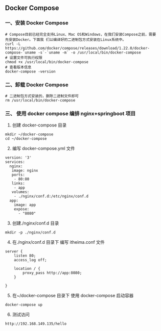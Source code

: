 ## Docker Compose

### 一、安装 Docker Compose

```shell
# Compose目前已经完全支持Linux、Mac OS和Windows，在我们安装Compose之前，需要先安装Docker。下面我 们以编译好的二进制包方式安装在Linux系统中。
curl -L https://github.com/docker/compose/releases/download/1.22.0/docker-compose-`uname -s`-`uname -m` -o /usr/local/bin/docker-compose
# 设置文件可执行权限
chmod +x /usr/local/bin/docker-compose
# 查看版本信息
docker-compose -version
```

### 二、卸载 Docker Compose

```shell
# 二进制包方式安装的，删除二进制文件即可
rm /usr/local/bin/docker-compose
```

### 三、 使用 docker compose 编排 nginx+springboot 项目

1. 创建 docker-compose 目录

```shell
mkdir ~/docker-compose
cd ~/docker-compose
```

2. 编写 docker-compose.yml 文件

```shell
version: '3'
services:
  nginx:
   image: nginx
   ports:
    - 80:80
   links:
    - app
   volumes:
    - ./nginx/conf.d:/etc/nginx/conf.d
  app:
    image: app
    expose:
      - "8080"
```

3. 创建./nginx/conf.d 目录

```shell
mkdir -p ./nginx/conf.d
```

4. 在./nginx/conf.d 目录下 编写 itheima.conf 文件

```shell
server {
    listen 80;
    access_log off;

    location / {
        proxy_pass http://app:8080;
    }

}
```

5. 在~/docker-compose 目录下 使用 docker-compose 启动容器

```shell
docker-compose up
```

6. 测试访问

```shell
http://192.168.149.135/hello
```
